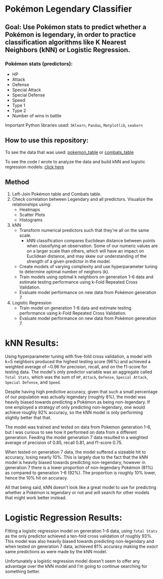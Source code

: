 # Pokémon Legendary Classifier
## Goal: Use Pokémon stats to predict whether a Pokémon is legendary, in order to practice classification algorithms like K Nearest Neighbors (kNN) or Logistic Regression.

### Pokémon stats (predictors):
* HP
* Attack
* Defense
* Special Attack
* Special Defense
* Speed
* Type 1
* Type 2
* Number of wins in battle

Important Python libraries used: `SKlearn`, `Pandas`, `Matplotlib`, `seaborn`

## How to use this repository:
To see the data that was used: [pokemon_table](https://github.com/papir805/pokemon_classification/blob/main/pokemon_data/Pokemon_with_correct_pkmn_numbers.csv) or [combats_table](https://github.com/papir805/pokemon_classification/blob/main/pokemon_data/combats.csv)

To see the code I wrote to analyze the data and build kNN and logistic regression models: [click here](https://github.com/papir805/pokemon_classification/blob/main/pkmn_legendary_classification_knn.ipynb)

## Method
1) Left-Join Pokémon table and Combats table.
2) Check correlation between Legendary and all predictors.  Visualize the relationships using:
    - Heatmaps
    - Scatter Plots
    - Histograms
3) kNN
    - Transform numerical predictors such that they're all on the same scale.  
        - kNN classification compares Euclidean distance between points when classifying an observation.  Some of our numeric values are on a larger scale than others, which will have an impact on Euclidean distance, and may skew our understanding of the strength of a given predictor in the model.
    - Create models of varying complexity and use hyperparameter tuning to determine optimal number of neighors (k).
    - Train models using optimal k neighbors on generation 1-6 data and estimate testing performance using k-Fold Repeated Cross Validation.
    - Evaluate model performance on new data from Pokémon generation 7.
4) Logistic Regression
    - Train model on generation 1-6 data and estimate testing performance using k-Fold Repeated Cross Validation.
    - Evaluate model performance on new data from Pokémon generation 7.


# kNN Results:
Using hyperparameter tuning with five-fold cross validation, a model with k=5 neighbors produced the highest testing score (96%) and achieved a weighted average of ~0.96 for precision, recall, and on the f1-score for testing data.  The model's only predictor variable was an aggregate called `Total Stats`, which was the sum of `HP`, `Attack`, `Defense`, `Special Attack`, `Special Defense`, and `Speed`.

Despite having high predictive accuracy, given that such a small percentage of our population was actually legendary (roughly 8%), the model was heavily biased towards predicting a Pokémon as being non-legendary.  If one employed a strategy of only predicting non-legendary, one would achieve roughly 92% accuracy, so the kNN model is only performing slightly better that that. 

The model was trained and tested on data from Pokemon generation 1-6, but I was curious to see how it performed on data from a different generation.  Feeding the model generation 7 data resulted in a weighted average of precision of 0.85, recall 0.81, and f1-score 0.75.

When tested on generation 7 data, the model suffered a sizeable hit to accuracy, losing nearly 10%.  This is largely due to the fact that the kNN model is heavily biased towards predicting non-legendary, however in generation 7 there is a lower proportion of non-legendary Pokémon (81%) as compared to generation 1-6 (92%).  The proportion is roughly 10% lower, hence the 10% hit on accuracy.

All that being said, kNN doesn't look like a great model to use for predicting whether a Pokémon is legendary or not and will search for other models that might work better instead.

# Logistic Regression Results:
Fitting a logistic regression model on generation 1-6 data, using `Total Stats` as the only predictor achieved a ten-fold cross validation of roughly 93%.  This model was also heavily biased towards predicting non-legendary and when tested on generation 7 data, achieved 81% accuracy making the *exact* same predictions as were made by the kNN model.  

Unfortunately a logistic regression model doesn't seem to offer any advantage over the kNN model and I'm going to continue searching for something better.
